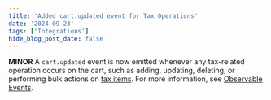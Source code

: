 ```yaml
---
title: 'Added cart.updated event for Tax Operations'
date: '2024-09-23'
tags: ['Integrations']
hide_blog_post_date: false
---
```


**MINOR** A `cart.updated` event is now emitted whenever any tax-related operation occurs on the cart, such as adding, updating, deleting, or performing bulk actions on [tax items](/docs/api/carts/tax-items). For more information, see [Observable Events](/docs/api/integrations/integrations-introduction#observable-events).